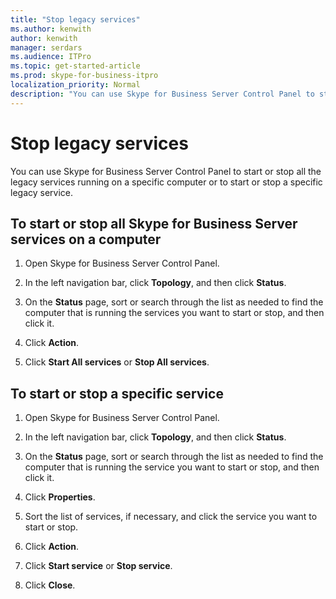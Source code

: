 ```yaml
---
title: "Stop legacy services"
ms.author: kenwith
author: kenwith
manager: serdars
ms.audience: ITPro
ms.topic: get-started-article
ms.prod: skype-for-business-itpro
localization_priority: Normal
description: "You can use Skype for Business Server Control Panel to start or stop all the legacy services running on a specific computer or to start or stop a specific legacy service."
---
```


# Stop legacy services

You can use Skype for Business Server Control Panel to start or stop all the legacy services running on a specific computer or to start or stop a specific legacy service.
  
## To start or stop all Skype for Business Server services on a computer

1. Open Skype for Business Server Control Panel.
    
2. In the left navigation bar, click **Topology**, and then click **Status**.
    
3. On the **Status** page, sort or search through the list as needed to find the computer that is running the services you want to start or stop, and then click it. 
    
4. Click **Action**.
    
5. Click **Start All services** or **Stop All services**.
    
## To start or stop a specific service

1. Open Skype for Business Server Control Panel.
    
2. In the left navigation bar, click **Topology**, and then click **Status**.
    
3. On the **Status** page, sort or search through the list as needed to find the computer that is running the service you want to start or stop, and then click it. 
    
4. Click **Properties**.
    
5. Sort the list of services, if necessary, and click the service you want to start or stop.
    
6. Click **Action**.
    
7. Click **Start service** or **Stop service**.
    
8. Click **Close**.
    

